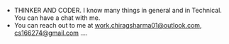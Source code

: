 - THINKER AND CODER. I know many things in general and in Technical. You can have a chat with me.
- You can reach out to me at work.chiragsharma01@outlook.com, cs166274@gmail.com ..\..

<!---
chiragsharrma/chiragsharrma is a ✨ special ✨ repository because its `README.md` (this file) appears on your GitHub profile.
You can click the Preview link to take a look at your changes.
--->
